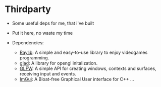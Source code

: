 # Thirdparty 
- Some useful deps for me, that i've built
- Put it here, no waste my time

- Dependencies: 
    - [Raylib](https://github.com/raysan5/raylib): A simple and easy-to-use library to enjoy videogames programming. 
    - [glad](https://glad.dav1d.de/): A library for opengl initalization.
    - [GLFW](https://github.com/glfw/glfw):  A simple API for creating windows, contexts and surfaces, receiving input and events. 
    - [ImGui](https://github.com/ocornut/imgui): A Bloat-free Graphical User interface for C++
    ...